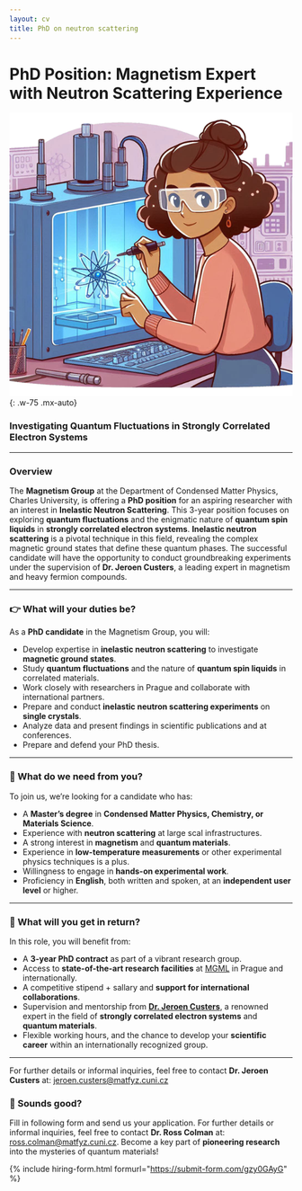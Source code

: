 ```yaml
---
layout: cv
title: PhD on neutron scattering 
---
```

# PhD Position: Magnetism Expert with Neutron Scattering Experience  
![Postdoc](/assets/phd1.png)
{: .w-75 .mx-auto}
### Investigating Quantum Fluctuations in Strongly Correlated Electron Systems  

---

### Overview  
The **Magnetism Group** at the Department of Condensed Matter Physics, Charles University, is offering a **PhD position** for an aspiring researcher with an interest in **Inelastic Neutron Scattering**. This 3-year position focuses on exploring **quantum fluctuations** and the enigmatic nature of **quantum spin liquids** in **strongly correlated electron systems**. **Inelastic neutron scattering** is a pivotal technique in this field, revealing the complex magnetic ground states that define these quantum phases. The successful candidate will have the opportunity to conduct groundbreaking experiments under the supervision of **Dr. Jeroen Custers**, a leading expert in magnetism and heavy fermion compounds.

---

### 👉 What will your duties be?

As a **PhD candidate** in the Magnetism Group, you will:

- Develop expertise in **inelastic neutron scattering** to investigate **magnetic ground states**.
- Study **quantum fluctuations** and the nature of **quantum spin liquids** in correlated materials.
- Work closely with researchers in Prague and collaborate with international partners.
- Prepare and conduct **inelastic neutron scattering experiments** on **single crystals**.
- Analyze data and present findings in scientific publications and at conferences.
- Prepare and defend your PhD thesis.

---

### 💪 What do we need from you?

To join us, we’re looking for a candidate who has:

- A **Master’s degree** in **Condensed Matter Physics, Chemistry, or Materials Science**.
- Experience with **neutron scattering** at large scal infrastructures.
- A strong interest in **magnetism** and **quantum materials**.
- Experience in **low-temperature measurements** or other experimental physics techniques is a plus.
- Willingness to engage in **hands-on experimental work**.
- Proficiency in **English**, both written and spoken, at an **independent user level** or higher.

---

### 🤝 What will you get in return?

In this role, you will benefit from:

- A **3-year PhD contract** as part of a vibrant research group.
- Access to **state-of-the-art research facilities** at [MGML](https://mgml.eu/) in Prague and internationally.
- A competitive stipend + sallary and **support for international collaborations**.
- Supervision and mentorship from **[Dr. Jeroen Custers](https://kfkl.mff.cuni.cz/en/people/custers)**, a renowned expert in the field of **strongly correlated electron systems** and **quantum materials**.
- Flexible working hours, and the chance to develop your **scientific career** within an internationally recognized group.

---

For further details or informal inquiries, feel free to contact **Dr. Jeroen Custers** at: [jeroen.custers@matfyz.cuni.cz](mailto:jeroen.custers@matfyz.cuni.cz)  


### 👋 Sounds good? 

Fill in following form and send us your application. For further details or informal inquiries, feel free to contact **Dr. Ross Colman** at: [ross.colman@matfyz.cuni.cz](mailto:ross.colman@matfyz.cuni.cz). Become a key part of **pioneering research** into the mysteries of quantum materials!

{% include hiring-form.html formurl="https://submit-form.com/gzy0GAyG" %}

